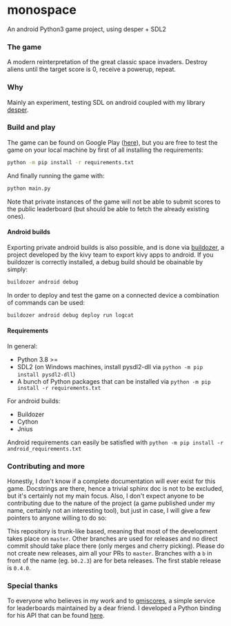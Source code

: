 # monospace
An android Python3 game project, using desper + SDL2

### The game
A modern reinterpretation of the great classic space invaders. Destroy aliens until the target score is 0, receive a powerup, repeat.

### Why
Mainly an experiment, testing SDL on android coupled with my library [desper](https://github.com/Ball-Man/desper).

### Build and play
The game can be found on Google Play ([here](https://play.google.com/store/apps/details?id=org.ball.monospace)), but you are free to test the game on your local machine by first of all installing the requirements:
```bash
python -m pip install -r requirements.txt
```
And finally running the game with:
```bash
python main.py
```
Note that private instances of the game will not be able to submit scores to the public leaderboard (but should be able to fetch the already existing ones).

#### Android builds
Exporting private android builds is also possible, and is done via [buildozer](https://buildozer.readthedocs.io/en/latest/), a project developed by the kivy team to export kivy apps to android.
If you buildozer is correctly installed, a debug build should be obainable by simply:
```bash
buildozer android debug
```
In order to deploy and test the game on a connected device a combination of commands can be used:
```bash
buildozer android debug deploy run logcat
```

#### Requirements
In general:
* Python 3.8 >=
* SDL2 (on Windows machines, install pysdl2-dll via `python -m pip install pysdl2-dll`)
* A bunch of Python packages that can be installed via `python -m pip install -r requirements.txt`

For android builds:
* Buildozer
* Cython
* Jnius

Android requirements can easily be satisfied with `python -m pip install -r android_requirements.txt`

### Contributing and more
Honestly, I don't know if a complete documentation will ever exist for this game. Docstrings are there, hence a trivial sphinx doc is not to be excluded, but it's certainly not my main focus. Also, I don't expect anyone to be contributing due to the nature of the project (a game published under my name, certainly not an interesting tool), but just in case, I will give a few pointers to anyone willing to do so:

This repository is trunk-like based, meaning that most of the development takes place on `master`. Other branches are used for releases and no direct commit should take place there (only merges and cherry picking). Please do not create new releases, aim all your PRs to `master`. Branches with a `b` in front of the name (eg. `b0.2.3`) are for beta releases. The first stable release is `0.4.0`.

### Special thanks
To everyone who believes in my work and to [gmiscores](https://gmiscores.altervista.org/), a simple service for leaderboards maintained by a dear friend. I developed a Python binding for his API that can be found [here](https://github.com/Ball-Man/pygmiscores).

